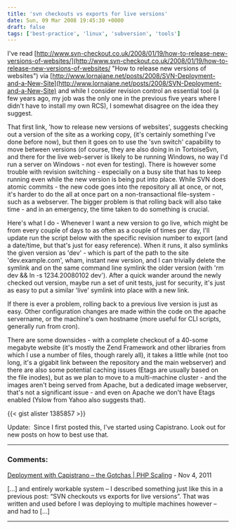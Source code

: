 ```yaml
---
title: 'svn checkouts vs exports for live versions'
date: Sun, 09 Mar 2008 19:45:30 +0000
draft: false
tags: ['best-practice', 'linux', 'subversion', 'tools']
---
```


I've read [http://www.svn-checkout.co.uk/2008/01/19/how-to-release-new-versions-of-websites/](http://www.svn-checkout.co.uk/2008/01/19/how-to-release-new-versions-of-websites/ "How to release new versions of websites") via [http://www.lornajane.net/posts/2008/SVN-Deployment-and-a-New-Site](http://www.lornajane.net/posts/2008/SVN-Deployment-and-a-New-Site) and while I consider revision control an essential tool (a few years ago, my job was the only one in the previous five years where I didn't have to install my own RCS), I somewhat disagree on the idea they suggest.

That first link, 'how to release new versions of websites', suggests checking out a version of the site as a working copy, (it's certainly something I've done before now), but then it goes on to use the 'svn switch' capability to move between versions (of course, they are also doing in in TortoiseSvn, and there for the live web-server is likely to be running Windows, no way I'd run a server on Windows - not even for testing). There is however some trouble with revision switching - especially on a busy site that has to keep running even while the new version is being put into place. While SVN does atomic commits - the new code goes into the repository all at once, or not, it's harder to do the all at once part on a non-transactional file-system - such as a webserver. The bigger problem is that rolling back will also take time - and in an emergency, the time taken to do something is crucial.

Here's what I do - Whenever I want a new version to go live, which might be from every couple of days to as often as a couple of times per day, I'll update run the script below with the specific revision number to export (and a date/time, but that's just for easy reference). When it runs, it also symlinks the given version as 'dev' - which is part of the path to the site 'dev.example.com', wham, instant new version, and I can trivially delete the symlink and on the same command line symlink the older version (with 'rm dev && ln -s 1234.20080102 dev'). After a quick wander around the newly checked out version, maybe run a set of unit tests, just for security, it's just as easy to put a similar 'live' symlink into place with a new link.

If there is ever a problem, rolling back to a previous live version is just as easy. Other configuration changes are made within the code on the apache servername, or the machine's own hostname (more useful for CLI scripts, generally run from cron).

There are some downsides - with a complete checkout of a 40-some megabyte website (it's mostly the Zend Framework and other libraries from which I use a number of files, though rarely all), it takes a little while (not too long, it's a gigabit link between the repository and the main webserver) and there are also some potential caching issues (Etags are usually based on the file inodes), but as we plan to move to a multi-machine cluster - and the images aren't being served from Apache, but a dedicated image webserver, that's not a significant issue - and even on Apache we don't have Etags enabled (Yslow from Yahoo also suggests that).

{{< gist alister 1385857 >}}

Update:  Since I first posted this, I've started using Capistrano. Look out for new posts on how to best use that.

---

### Comments:

[Deployment with Capistrano &#8211; the Gotchas | PHP Scaling](/post/deployment-with-capistrano-the-gotchas/) - <time datetime="2011-11-24 12:17:01">Nov 4, 2011</time>

\[...\] and entirely workable system – I described something just like this in a previous post: “SVN checkouts vs exports for live versions”. That was written and used before I was deploying to multiple machines however – and had to \[...\]
<hr />
